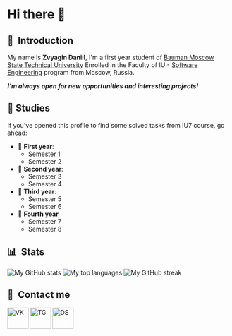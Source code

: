 # Hi there 👋

## 🤗 &nbsp;Introduction

My name is **Zvyagin Daniil**, I'm a first year student of [Bauman Moscow State Technical University](https://bmstu.ru/) Enrolled in the Faculty of IU - [Software Engineering](http://iu7.bmstu.ru/) program from Moscow, Russia. 

**_I'm always open for new opportunities and interesting projects!_**

## 📝&nbsp;Studies 

If you've opened this profile to find some solved tasks from IU7 course, go ahead:
* 👶 **First year**: 
    - [Semester 1](https://github.com/Danilado/IU7-semester1)
    - Semester 2
* 👦 **Second year**:
    - Semester 3
    - Semester 4
* 👨 **Third year**:
    - Semester 5
    - Semester 6
* 👴 **Fourth year**
    - Semester 7
    - Semester 8

## 📊 &nbsp;Stats

![My GitHub stats](https://github-readme-stats.vercel.app/api?username=danilado&show_icons=true&theme=dracula)
![My top languages](https://github-readme-stats.vercel.app/api/top-langs/?username=danilado&layout=compact&count_private=true&langs_count=10&card_width=445&theme=dracula)
![My GitHub streak](https://github-readme-streak-stats.herokuapp.com/?user=danilado&show_icons=true&theme=dracula)

## 📱&nbsp; Contact me

[<img align="left" alt="VK" width="48px" src="https://img.icons8.com/fluency/48/000000/vk-circled.png"/>][vk]
[<img align="left" alt="TG" width="48px" src="https://img.icons8.com/color/48/000000/telegram-app--v3.png"/>][tg]
[<img align="left" alt="DS" width="48px" src="https://img.icons8.com/fluency/48/000000/discord-new-logo.png"/>][ds]

[vk]: https://vk.com/danilado
[tg]: https://t.me/danilado
[ds]: https://discordapp.com/users/455016209629315090
